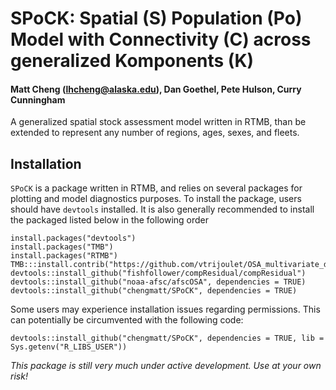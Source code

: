 # SPoCK: Spatial (S) Population (Po) Model with Connectivity (C) across generalized Komponents (K)
#### Matt Cheng (lhcheng@alaska.edu), Dan Goethel, Pete Hulson, Curry Cunningham

A generalized spatial stock assessment model written in RTMB, than be extended to represent any number of regions, ages, sexes, and fleets. 

## Installation

`SPoCK` is a package written in RTMB, and relies on several packages for plotting and model diagnostics purposes. To install the package, users should have `devtools` installed. It is also generally recommended to install the packaged listed below in the following order

```
install.packages("devtools")
install.packages("TMB")
install.packages("RTMB")
TMB:::install.contrib("https://github.com/vtrijoulet/OSA_multivariate_dists/archive/main.zip")
devtools::install_github("fishfollower/compResidual/compResidual")
devtools::install_github("noaa-afsc/afscOSA", dependencies = TRUE)
devtools::install_github("chengmatt/SPoCK", dependencies = TRUE)
```
Some users may experience installation issues regarding permissions. This can potentially be circumvented with the following code:
```
devtools::install_github("chengmatt/SPoCK", dependencies = TRUE, lib = Sys.getenv("R_LIBS_USER"))
```
_This package is still very much under active development. Use at your own risk!_

